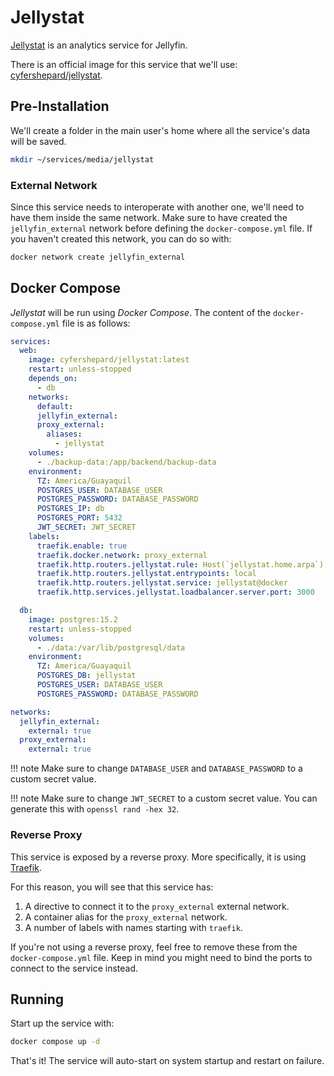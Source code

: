 # Jellystat

[Jellystat](https://github.com/CyferShepard/Jellystat) is an analytics service for Jellyfin.

There is an official image for this service that we'll use: [cyfershepard/jellystat](https://hub.docker.com/r/cyfershepard/jellystat).

## Pre-Installation

We'll create a folder in the main user's home where all the service's data will be saved.

```bash
mkdir ~/services/media/jellystat
```

### External Network

Since this service needs to interoperate with another one, we'll need to have them inside the same network. Make sure to have created the `jellyfin_external` network before defining the `docker-compose.yml` file. If you haven't created this network, you can do so with:

```bash
docker network create jellyfin_external
```

## Docker Compose

*Jellystat* will be run using *Docker Compose*. The content of the `docker-compose.yml` file is as follows:

```yaml
services:
  web:
    image: cyfershepard/jellystat:latest
    restart: unless-stopped
    depends_on:
      - db
    networks:
      default:
      jellyfin_external:
      proxy_external:
        aliases:
          - jellystat
    volumes:
      - ./backup-data:/app/backend/backup-data
    environment:
      TZ: America/Guayaquil
      POSTGRES_USER: DATABASE_USER
      POSTGRES_PASSWORD: DATABASE_PASSWORD
      POSTGRES_IP: db
      POSTGRES_PORT: 5432
      JWT_SECRET: JWT_SECRET
    labels:
      traefik.enable: true
      traefik.docker.network: proxy_external
      traefik.http.routers.jellystat.rule: Host(`jellystat.home.arpa`)
      traefik.http.routers.jellystat.entrypoints: local
      traefik.http.routers.jellystat.service: jellystat@docker
      traefik.http.services.jellystat.loadbalancer.server.port: 3000

  db:
    image: postgres:15.2
    restart: unless-stopped
    volumes:
      - ./data:/var/lib/postgresql/data
    environment:
      TZ: America/Guayaquil
      POSTGRES_DB: jellystat
      POSTGRES_USER: DATABASE_USER
      POSTGRES_PASSWORD: DATABASE_PASSWORD

networks:
  jellyfin_external:
    external: true
  proxy_external:
    external: true
```

!!! note
    Make sure to change `DATABASE_USER` and `DATABASE_PASSWORD` to a custom secret value.

!!! note
    Make sure to change `JWT_SECRET` to a custom secret value. You can generate this with `openssl rand -hex 32`.

### Reverse Proxy

This service is exposed by a reverse proxy. More specifically, it is using [Traefik](../networking/traefik.md).

For this reason, you will see that this service has:

1. A directive to connect it to the `proxy_external` external network.
2. A container alias for the `proxy_external` network.
3. A number of labels with names starting with `traefik`.

If you're not using a reverse proxy, feel free to remove these from the `docker-compose.yml` file.
Keep in mind you might need to bind the ports to connect to the service instead.

## Running

Start up the service with:

```bash
docker compose up -d
```

That's it! The service will auto-start on system startup and restart on failure.
